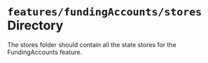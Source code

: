 # `features/fundingAccounts/stores` Directory

The stores folder should contain all the state stores for the FundingAccounts feature.
